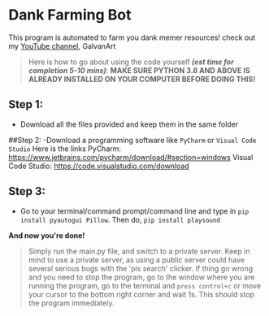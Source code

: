 # Dank Farming Bot
This program is automated to farm you dank memer resources! check out my [YouTube channel](]https://www.youtube.com/channel/UCE93p8FhP9cYuqAkDnkpgdA), GalvanArt
> Here is how to go about using the code yourself **_(est time for completion 5-10 mins)_**:
> **MAKE SURE PYTHON 3.8 AND ABOVE IS ALREADY INSTALLED ON YOUR COMPUTER BEFORE DOING THIS!**

## Step 1:
- Download all the files provided and keep them in the same folder

##Step 2:
-Download a programming software like `PyCharm` or `Visual Code Studio`
Here is the links
PyCharm: https://www.jetbrains.com/pycharm/download/#section=windows
Visual Code Studio: https://code.visualstudio.com/download

## Step 3:

- Go to your terminal/command prompt/command line and type in `pip install pyautogui Pillow`. Then do, `pip install playsound`

**And now you're done!**

> Simply run the main.py file, and switch to a private server. Keep in mind to use a private server, as using a public server could have several serious bugs with the 'pls search' clicker. If thing go wrong and you need to stop the program, go to the window where you are running the program, go to the terminal and `press control+c` or move your cursor to the bottom right corner and wait 1s. This should stop the program immediately.

